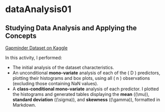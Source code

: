 # dataAnalysis01
## Studying Data Analysis and Applying the Concepts
[Gapminder Dataset on Kaggle](https://www.kaggle.com/datasets/albertovidalrod/gapminder-dataset)

In this activity, I performed:
- The initial analysis of the dataset characteristics.
- An unconditional **mono-variate** analysis of each of the \( D \) predictors, plotting their histograms and box plots, using all \( n \) observations (excluding those containing NaN values).
- A **class-conditional mono-variate** analysis of each predictor. I plotted the histograms and generated tables displaying the **mean** (\(\mu\)), **standard deviation** (\(\sigma\)), and **skewness** (\(\gamma\)), formatted in Markdown.
